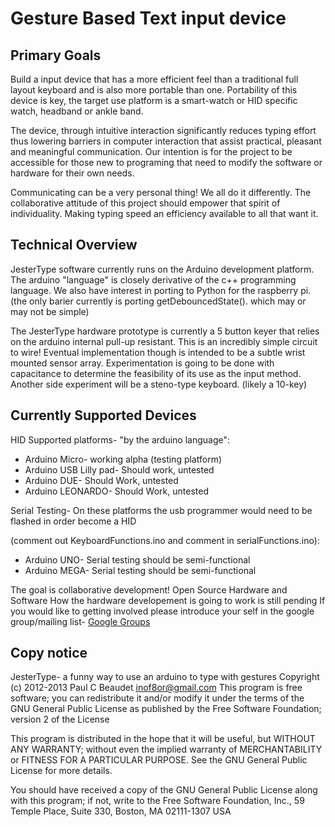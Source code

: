 Gesture Based Text input device
===============================

Primary Goals
----------------------
Build a input device that has a more efficient feel than a traditional full layout keyboard and is also more portable than one. Portability of this device is key, the target use platform is a smart-watch or HID specific watch, headband or ankle band.

The device, through intuitive interaction significantly reduces typing effort thus lowering barriers in computer interaction that assist practical, pleasant and meaningful communication. Our intention is for the project to be accessible for those new to programing that need to modify the software or hardware for their own needs. 

Communicating can be a very personal thing! We all do it differently. The collaborative attitude of this project should empower that spirit of individuality. Making typing speed an efficiency available to all that want it.

Technical Overview
------------------------
JesterType software currently runs on the Arduino development platform. The arduino "language" is closely derivative of the c++ programming language. We also have interest in porting to Python for the raspberry pi. (the only barier currently is porting getDebouncedState(). which may or may not be simple)

The JesterType hardware prototype is currently a 5 button keyer that relies on the arduino internal pull-up resistant. This is an incredibly simple circuit to wire! Eventual implementation though is intended to be a subtle wrist mounted sensor array. Experimentation is going to be done with capacitance to determine the feasibility of its use as the input method. Another side experiment will be a steno-type keyboard. (likely a 10-key)

Currently Supported Devices
--------------------------
HID Supported platforms- "by the arduino language":
* Arduino Micro- working alpha (testing platform)
* Arduino USB Lilly pad- Should work, untested
* Arduino DUE- Should Work, untested
* Arduino LEONARDO- Should Work, untested

Serial Testing- On these platforms the usb programmer would need to be flashed in order become a HID

(comment out KeyboardFunctions.ino and comment in serialFunctions.ino):
* Arduino UNO- Serial testing should be semi-functional
* Arduino MEGA- Serial testing should be semi-functional

The goal is collaborative development! Open Source Hardware and Software
How the hardware developement is going to work is still pending
If you would like to getting involved please introduce your self in the google group/mailing list- 
[Google Groups](https://groups.google.com/forum/?fromgroups#!forum/jestertype)


Copy notice
----------------
 JesterType- a funny way to use an arduino to type with gestures
 Copyright (c) 2012-2013 Paul C Beaudet <inof8or@gmail.com>
 This program is free software; 
 you can redistribute it and/or modify it under the terms of the GNU General Public License
 as published by the Free Software Foundation; version 2 of the License

This program is distributed in the hope that it will be useful, but WITHOUT ANY WARRANTY;
without even the implied warranty of MERCHANTABILITY or FITNESS FOR A PARTICULAR PURPOSE.
See the GNU General Public License for more details.

You should have received a copy of the GNU General Public License along with this program;
if not, write to the Free Software Foundation, Inc.,
59 Temple Place, Suite 330, Boston, MA 02111-1307 USA

